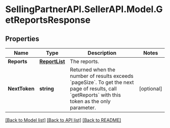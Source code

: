 # SellingPartnerAPI.SellerAPI.Model.GetReportsResponse
## Properties

Name | Type | Description | Notes
------------ | ------------- | ------------- | -------------
**Reports** | [**ReportList**](ReportList.md) | The reports. | 
**NextToken** | **string** | Returned when the number of results exceeds &#x60;pageSize&#x60;. To get the next page of results, call &#x60;getReports&#x60; with this token as the only parameter. | [optional] 

[[Back to Model list]](../README.md#documentation-for-models) [[Back to API list]](../README.md#documentation-for-api-endpoints) [[Back to README]](../README.md)

